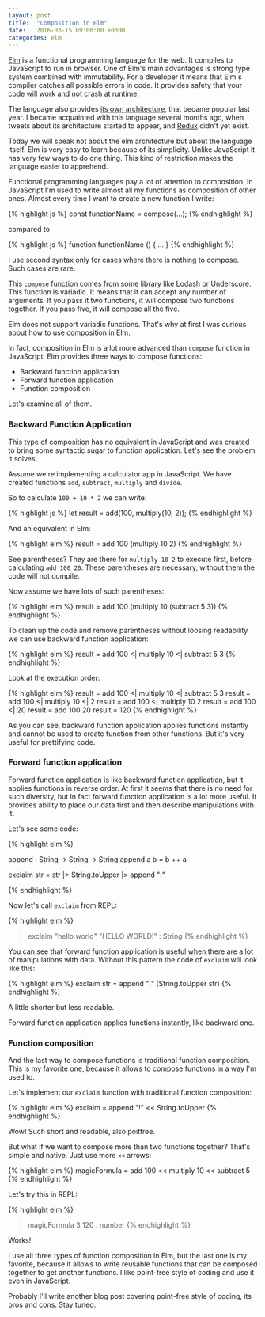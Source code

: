 ```yaml
---
layout: post
title:  "Composition in Elm"
date:   2016-03-15 09:00:00 +0300
categories: elm
---
```


[Elm](http://elm-lang.org) is a functional programming language for the web.
It compiles to JavaScript to run in browser.
One of Elm's main advantages is strong type system combined with immutability.
For a developer it means that Elm's compiler catches all possible errors in code.
It provides safety that your code will work and not crash at runtime.

The language also provides [its own architecture](https://github.com/evancz/elm-architecture-tutorial), that became popular last year.
I became acquainted with this language several months ago, when tweets about its architecture started to appear, and [Redux](https://github.com/reactjs/redux) didn't yet exist.

Today we will speak not about the elm architecture but about the language itself.
Elm is very easy to learn because of its simplicity.
Unlike JavaScript it has very few ways to do one thing.
This kind of restriction makes the language easier to apprehend.

Functional programming languages pay a lot of attention to composition.
In JavaScript I'm used to write almost all my functions as composition of other ones.
Almost every time I want to create a new function I write:

{% highlight js %}
const functionName = compose(...);
{% endhighlight %}

compared to

{% highlight js %}
function functionName () { ... }
{% endhighlight %}

I use second syntax only for cases where there is nothing to compose.
Such cases are rare.

This `compose` function comes from some library like Lodash or Underscore.
This function is variadic.
It means that it can accept any number of arguments.
If you pass it two functions, it will compose two functions together.
If you pass five, it will compose all the five.

Elm does not support variadic functions.
That's why at first I was curious about how to use composition in Elm.

In fact, composition in Elm is a lot more advanced than `compose` function in JavaScript.
Elm provides three ways to compose functions:

* Backward function application
* Forward function application
* Function composition

Let's examine all of them.

### Backward Function Application

This type of composition has no equivalent in JavaScript and was created to bring some syntactic sugar to function application.
Let's see the problem it solves.

Assume we're implementing a calculator app in JavaScript.
We have created functions `add`, `subtract`, `multiply` and `divide`.

So to calculate `100 + 10 * 2` we can write:

{% highlight js %}
let result = add(100, multiply(10, 2));
{% endhighlight %}

And an equivalent in Elm:

{% highlight elm %}
result = add 100 (multiply 10 2)
{% endhighlight %}

See parentheses?
They are there for `multiply 10 2` to execute first, before calculating `add 100 20`.
These parentheses are necessary, without them the code will not compile.

Now assume we have lots of such parentheses:

{% highlight elm %}
result = add 100 (multiply 10 (subtract 5 3))
{% endhighlight %}

To clean up the code and remove parentheses without loosing readability we can use backward function application:

{% highlight elm %}
result = add 100 <| multiply 10 <| subtract 5 3
{% endhighlight %}

Look at the execution order:

{% highlight elm %}
result = add 100 <| multiply 10 <| subtract 5 3
result = add 100 <| multiply 10 <| 2
result = add 100 <| multiply 10 2
result = add 100 <| 20
result = add 100 20
result = 120
{% endhighlight %}

As you can see, backward function application applies functions instantly and cannot be used to create function from other functions.
But it's very useful for prettifying code.

### Forward function application

Forward function application is like backward function application, but it applies functions in reverse order.
At first it seems that there is no need for such diversity, but in fact forward function application is a lot more useful.
It provides ability to place our data first and then describe manipulations with it.

Let's see some code:

{% highlight elm %}

append : String -> String -> String
append a b =
  b ++ a

exclaim str =
  str
    |> String.toUpper
    |> append "!"
  
{% endhighlight %}

Now let's call `exclaim` from REPL:

{% highlight elm %}
> exclaim "hello world"
"HELLO WORLD!" : String
{% endhighlight %}

You can see that forward function application is useful when there are a lot of manipulations with data.
Without this pattern the code of `exclaim` will look like this:

{% highlight elm %}
exclaim str =
  append "!" (String.toUpper str)
{% endhighlight %}

A little shorter but less readable.

Forward function application applies functions instantly, like backward one.

### Function composition

And the last way to compose functions is traditional function composition.
This is my favorite one, because it allows to compose functions in a way I'm used to.

Let's implement our `exclaim` function with traditional function composition:

{% highlight elm %}
exclaim = append "!" << String.toUpper
{% endhighlight %}

Wow! Such short and readable, also poitfree.

But what if we want to compose more than two functions together?
That's simple and native. Just use more `<<` arrows:

{% highlight elm %}
magicFormula = add 100 << multiply 10 << subtract 5
{% endhighlight %}

Let's try this in REPL:

{% highlight elm %}
> magicFormula 3
120 : number
{% endhighlight %}

Works!

I use all three types of function composition in Elm, but the last one is my favorite,
because it allows to write reusable functions that can be composed together to get another functions.
I like point-free style of coding and use it even in JavaScript.

Probably I'll write another blog post covering point-free style of coding, its pros and cons.
Stay tuned.
